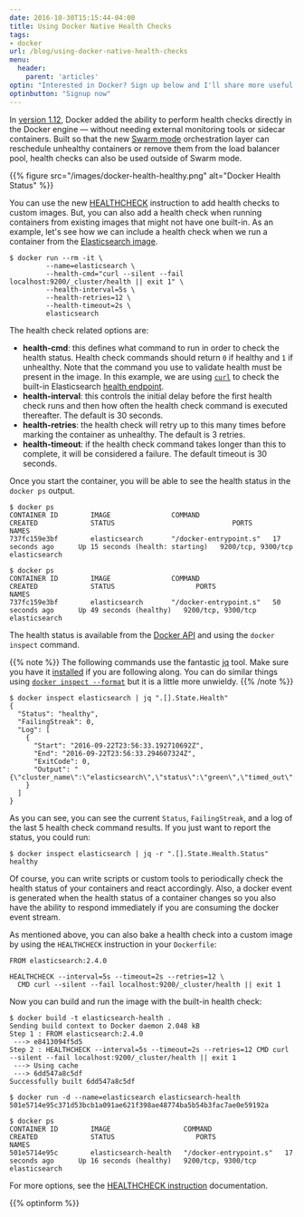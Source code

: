 ```yaml
---
date: 2016-10-30T15:15:44-04:00
title: Using Docker Native Health Checks
tags:
- docker
url: /blog/using-docker-native-health-checks
menu:
  header:
    parent: 'articles'
optin: "Interested in Docker? Sign up below and I'll share more useful content on topics like this. I won't email you more than once per week and will never share your email address."
optinbutton: "Signup now"
---
```


In
[version 1.12](https://blog.docker.com/2016/06/docker-1-12-built-in-orchestration/),
Docker added the ability to perform health checks directly in the Docker engine
&mdash; without needing external monitoring tools or sidecar containers. Built
so that the new [Swarm mode](https://docs.docker.com/engine/swarm/)
orchestration layer can reschedule unhealthy containers or remove them from the
load balancer pool, health checks can also be used outside of Swarm mode.

{{% figure src="/images/docker-health-healthy.png" alt="Docker Health Status" %}}

<!--more-->

You can use the new [HEALTHCHECK](#healthcheck-instruction) instruction to add
health checks to custom images. But, you can also add a health check when
running containers from existing images that might not have one built-in. As an
example, let's see how we can include a health check when we run a container
from the [Elasticsearch image](https://hub.docker.com/_/elasticsearch/).

```shell
$ docker run --rm -it \
         --name=elasticsearch \
         --health-cmd="curl --silent --fail localhost:9200/_cluster/health || exit 1" \
         --health-interval=5s \
         --health-retries=12 \
         --health-timeout=2s \
         elasticsearch
```

The health check related options are:

* **health-cmd**: this defines what command to run in order to check the health
  status. Health check commands should return `0` if healthy and `1` if
  unhealthy. Note that the command you use to validate health must be present in
  the image. In this example, we are using [`curl`](https://curl.haxx.se/) to
  check the built-in Elasticsearch
  [health endpoint](https://www.elastic.co/guide/en/elasticsearch/reference/current/cluster-health.html).
* **health-interval**: this controls the initial delay before the first health
  check runs and then how often the health check command is executed thereafter.
  The default is 30 seconds.
* **health-retries**: the health check will retry up to this many times before
  marking the container as unhealthy. The default is 3 retries.
* **health-timeout**: if the health check command takes longer than this to
  complete, it will be considered a failure. The default timeout is 30 seconds.

Once you start the container, you will be able to see the health status in the
`docker ps` output.

```shell
$ docker ps
CONTAINER ID        IMAGE               COMMAND                  CREATED             STATUS                             PORTS                NAMES
737fc159e3bf        elasticsearch       "/docker-entrypoint.s"   17 seconds ago      Up 15 seconds (health: starting)   9200/tcp, 9300/tcp   elasticsearch

$ docker ps
CONTAINER ID        IMAGE               COMMAND                  CREATED             STATUS                    PORTS                NAMES
737fc159e3bf        elasticsearch       "/docker-entrypoint.s"   50 seconds ago      Up 49 seconds (healthy)   9200/tcp, 9300/tcp   elasticsearch
```

The health status is available from the
[Docker API](https://docs.docker.com/engine/reference/api/docker_remote_api_v1.24/#/inspect-a-container)
and using the `docker inspect` command.

{{% note %}}
The following commands use the fantastic [jq](https://stedolan.github.io/jq/)
tool. Make sure you have it [installed](https://stedolan.github.io/jq/download/)
if you are following along. You can do similar things
using
[`docker inspect --format`](https://docs.docker.com/engine/reference/commandline/inspect/) but
it is a little more unwieldy.
{{% /note %}}

```shell
$ docker inspect elasticsearch | jq ".[].State.Health"
{
  "Status": "healthy",
  "FailingStreak": 0,
  "Log": [
    {
      "Start": "2016-09-22T23:56:33.192710692Z",
      "End": "2016-09-22T23:56:33.294607324Z",
      "ExitCode": 0,
      "Output": "{\"cluster_name\":\"elasticsearch\",\"status\":\"green\",\"timed_out\":false,\"number_of_nodes\":1,\"number_of_data_nodes\":1,\"active_primary_shards\":0,\"active_shards\":0,\"relocating_shards\":0,\"initializing_shards\":0,\"unassigned_shards\":0,\"delayed_unassigned_shards\":0,\"number_of_pending_tasks\":0,\"number_of_in_flight_fetch\":0,\"task_max_waiting_in_queue_millis\":0,\"active_shards_percent_as_number\":100.0}"
    }
  ]
}
```

As you can see, you can see the current `Status`, `FailingStreak`, and a log of
the last 5 health check command results. If you just want to report the status,
you could run:

```shell
$ docker inspect elasticsearch | jq -r ".[].State.Health.Status"
healthy
```

Of course, you can write scripts or custom tools to periodically check the
health status of your containers and react accordingly. Also, a docker event is
generated when the health status of a container changes so you also have the
ability to respond immediately if you are consuming the docker event stream.

<a name="healthcheck-instruction"></a>
As mentioned above, you can also bake a health check into a custom image by
using the `HEALTHCHECK` instruction in your `Dockerfile`:

```
FROM elasticsearch:2.4.0

HEALTHCHECK --interval=5s --timeout=2s --retries=12 \
  CMD curl --silent --fail localhost:9200/_cluster/health || exit 1
```

Now you can build and run the image with the built-in health check:

```shell
$ docker build -t elasticsearch-health .
Sending build context to Docker daemon 2.048 kB
Step 1 : FROM elasticsearch:2.4.0
 ---> e8413094f5d5
Step 2 : HEALTHCHECK --interval=5s --timeout=2s --retries=12 CMD curl --silent --fail localhost:9200/_cluster/health || exit 1
 ---> Using cache
 ---> 6dd547a8c5df
Successfully built 6dd547a8c5df

$ docker run -d --name=elasticsearch elasticsearch-health
501e5714e95c371d53bcb1a091ae621f398ae48774ba5b54b3fac7ae0e59192a

$ docker ps
CONTAINER ID        IMAGE                  COMMAND                  CREATED             STATUS                    PORTS                NAMES
501e5714e95c        elasticsearch-health   "/docker-entrypoint.s"   17 seconds ago      Up 16 seconds (healthy)   9200/tcp, 9300/tcp   elasticsearch
```

For more options, see the
[HEALTHCHECK instruction](https://docs.docker.com/engine/reference/builder/#healthcheck)
documentation.

{{% optinform %}}
